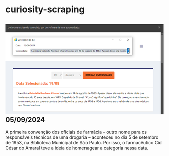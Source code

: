 # curiosity-scraping
![Budget](./execucao.png)
05/09/2024
-
A primeira convenção dos oficiais de farmácia – outro nome para os responsáveis técnicos de uma drogaria – aconteceu no dia 5 de setembro de 1953, na Biblioteca Municipal de São Paulo. Por isso, o farmacêutico Cid César do Amaral teve a ideia de homenagear a categoria nessa data.
